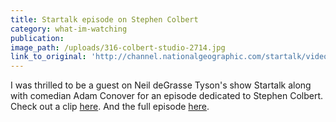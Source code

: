 ```yaml
---
title: Startalk episode on Stephen Colbert
category: what-im-watching
publication:
image_path: /uploads/316-colbert-studio-2714.jpg
link_to_original: 'http://channel.nationalgeographic.com/startalk/videos/stephen-colbert1/'
---
```



I was thrilled to be a guest on Neil deGrasse Tyson's show Startalk along with comedian Adam Conover for an episode dedicated to Stephen Colbert.  Check out a clip [here](http://channel.nationalgeographic.com/startalk/videos/the-origin-of-truthiness/). And the full episode [here](http://channel.nationalgeographic.com/startalk/videos/stephen-colbert1/).